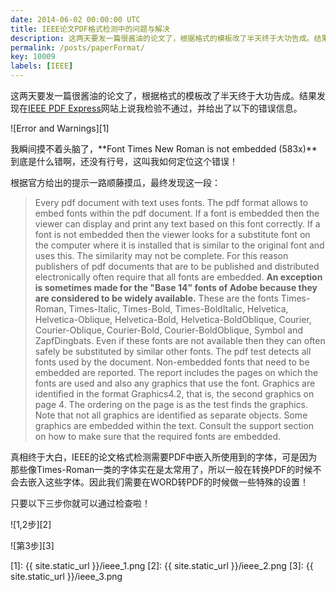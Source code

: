 ```yaml
---
date: 2014-06-02 00:00:00 UTC
title: IEEE论文PDF格式检测中的问题与解决
description: 这两天要发一篇很酱油的论文了，根据格式的模板改了半天终于大功告成。结果发现在IEEE PDF Express网站上说我检验不通过，并给出了以下的错误信息。我瞬间摸不着头脑了，Font Times New Roman is not embedded (583x)到底是什么错啊，还没有行号，这叫我如何定位这个错误！根据官方给出的提示一路顺藤摸瓜，最终发现这一段：...
permalink: /posts/paperFormat/
key: 10009
labels: [IEEE]
---
```


这两天要发一篇很酱油的论文了，根据格式的模板改了半天终于大功告成。结果发现在[IEEE PDF Express](www.pdf-express.org)网站上说我检验不通过，并给出了以下的错误信息。

![Error and Warnings][1]

我瞬间摸不着头脑了，**Font Times New Roman is not embedded (583x)**到底是什么错啊，还没有行号，这叫我如何定位这个错误！

根据官方给出的提示一路顺藤摸瓜，最终发现这一段：

>Every pdf document with text uses fonts. The pdf format allows to embed fonts within the pdf document. If a font is embedded then the viewer can display and print any text based on this font correctly. If a font is not embedded then the viewer looks for a substitute font on the computer where it is installed that is similar to the original font and uses this. The similarity may not be complete. For this reason publishers of pdf documents that are to be published and distributed electronically often require that all fonts are embedded.
**An exception is sometimes made for the "Base 14" fonts of Adobe because they are considered to be widely available.** These are the fonts Times-Roman, Times-Italic, Times-Bold, Times-BoldItalic, Helvetica, Helvetica-Oblique, Helvetica-Bold, Helvetica-BoldOblique, Courier, Courier-Oblique, Courier-Bold, Courier-BoldOblique, Symbol and ZapfDingbats. Even if these fonts are not available then they can often safely be substituted by similar other fonts.
The pdf test detects all fonts used by the document. Non-embedded fonts that need to be embedded are reported. The report includes the pages on which the fonts are used and also any graphics that use the font. Graphics are identified in the format Graphics4.2, that is, the second graphics on page 4. The ordering on the page is as the test finds the graphics. Note that not all graphics are identified as separate objects. Some graphics are embedded within the text.
Consult the support section on how to make sure that the required fonts are embedded.

真相终于大白，IEEE的论文格式检测需要PDF中嵌入所使用到的字体，可是因为那些像Times-Roman一类的字体实在是太常用了，所以一般在转换PDF的时候不会去嵌入这些字体。因此我们需要在WORD转PDF的时候做一些特殊的设置！

只要以下三步你就可以通过检查啦！

![1,2步][2]

![第3步][3]



  [1]: {{ site.static_url }}/ieee_1.png
  [2]: {{ site.static_url }}/ieee_2.png
  [3]: {{ site.static_url }}/ieee_3.png